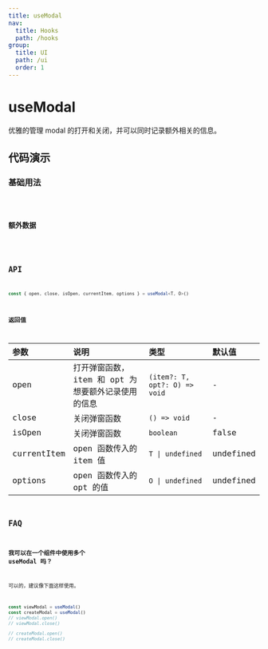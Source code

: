 ```yaml
---
title: useModal
nav:
  title: Hooks
  path: /hooks
group:
  title: UI
  path: /ui
  order: 1
---
```


# useModal

优雅的管理 modal 的打开和关闭，并可以同时记录额外相关的信息。

## 代码演示

### 基础用法

<code src="./demo/demo1.tsx" />

### 额外数据

<code src="./demo/demo2.tsx" />

## API

```typescript
const { open, close, isOpen, currentItem, options } = useModal<T, O>()
```

### 返回值

| 参数        | 说明                                               | 类型                          | 默认值    |
| :---------- | :------------------------------------------------- | :---------------------------- | :-------- |
| open        | 打开弹窗函数，item 和 opt 为想要额外记录使用的信息 | `(item?: T, opt?: O) => void` | -         |
| close       | 关闭弹窗函数                                       | `() => void`                  | -         |
| isOpen      | 关闭弹窗函数                                       | `boolean`                     | false     |
| currentItem | open 函数传入的 item 值                            | `T \| undefined`              | undefined |
| options     | open 函数传入的 opt 的值                           | `O \| undefined`              | undefined |

## FAQ

### 我可以在一个组件中使用多个 useModal 吗？

可以的，建议像下面这样使用。

```typescript
const viewModal = useModal()
const createModal = useModal()
// viewModal.open()
// viewModal.close()

// createModal.open()
// createModal.close()
```
